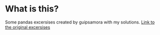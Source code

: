 # What is this?
Some pandas excersises created by guipsamora with my solutions. [Link to the original excersises](https://github.com/guipsamora/pandas_exercises)